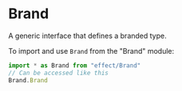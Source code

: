 # Brand

A generic interface that defines a branded type.

To import and use `Brand` from the "Brand" module:

```ts
import * as Brand from "effect/Brand"
// Can be accessed like this
Brand.Brand
```
